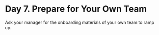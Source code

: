 # Day 7. Prepare for Your Own Team
Ask your manager for the onboarding materials of your own team to ramp up.

